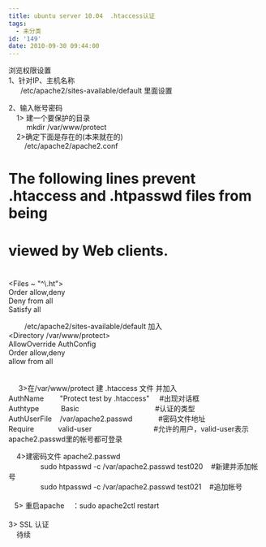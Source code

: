 ```yaml
---
title: ubuntu server 10.04  .htaccess认证
tags:
  - 未分类
id: '149'
date: 2010-09-30 09:44:00
---
```


浏览权限设置  
1、针对IP、主机名称  
      /etc/apache2/sites-available/default 里面设置  
  
2、输入帐号密码  
    1> 建一个要保护的目录  
         mkdir /var/www/protect  
    2>确定下面是存在的(本来就在的)  
        /etc/apache2/apache2.conf  
 # The following lines prevent .htaccess and .htpasswd files from being  
 # viewed by Web clients.  
 #  
 <Files ~ "^\\.ht">  
 Order allow,deny  
 Deny from all  
 Satisfy all  
 </Files>  
  
        /etc/apache2/sites-available/default 加入  
 <Directory /var/www/protect>  
 AllowOverride AuthConfig  
 Order allow,deny  
 allow from all  
 </Directory>  
    
     3>在/var/www/protect 建 .htaccess 文件 并加入  
 AuthName        "Protect test by .htaccess"     #出现对话框  
 Authtype           Basic                                      #认证的类型  
 AuthUserFile    /var/apache2.passwd             #密码文件地址  
 Require            valid-user                               #允许的用户，valid-user表示apache2.passwd里的帐号都可登录  
  
    4>建密码文件 apache2.passwd  
                sudo htpasswd -c /var/apache2.passwd test020    #新建并添加帐号  
                sudo htpasswd -c /var/apache2.passwd test021    #追加帐号  
   
   5> 重启apache    ：sudo apache2ctl restart  
    
3> SSL 认证  
    待续